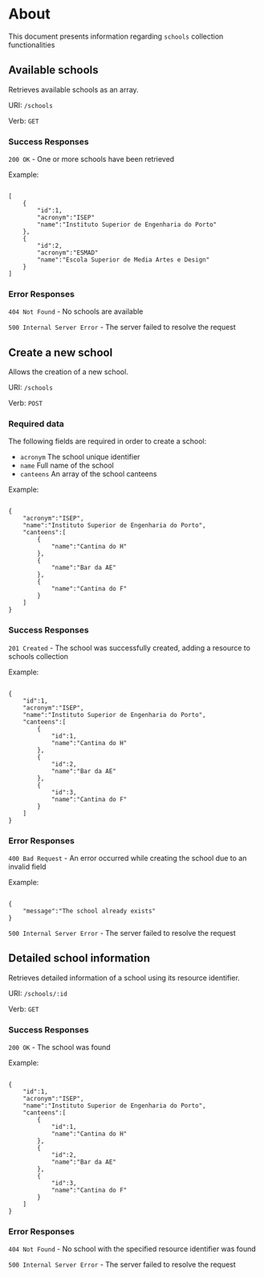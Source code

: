 # About

This document presents information regarding `schools` collection functionalities

## Available schools

Retrieves available schools as an array.

URI: `/schools`

Verb: `GET`

### Success Responses

`200 OK` - One or more schools have been retrieved

Example:

```

[
    {
        "id":1,
        "acronym":"ISEP"
        "name":"Instituto Superior de Engenharia do Porto"
    },
    {
        "id":2,
        "acronym":"ESMAD"
        "name":"Escola Superior de Media Artes e Design"
    }
]

```

### Error Responses

`404 Not Found` - No schools are available

`500 Internal Server Error` - The server failed to resolve the request


## Create a new school

Allows the creation of a new school.

URI: `/schools`

Verb: `POST`

### Required data

The following fields are required in order to create a school:

- `acronym` The school unique identifier
- `name` Full name of the school
- `canteens` An array of the school canteens

Example:

```

{
    "acronym":"ISEP",
    "name":"Instituto Superior de Engenharia do Porto",
    "canteens":[
        {
            "name":"Cantina do H"
        },
        {
            "name":"Bar da AE"
        },
        {
            "name":"Cantina do F"
        }
    ]
}

```

### Success Responses

`201 Created` - The school was successfully created, adding a resource to schools collection

Example:

```

{
    "id":1,
    "acronym":"ISEP",
    "name":"Instituto Superior de Engenharia do Porto",
    "canteens":[
        {
            "id":1,
            "name":"Cantina do H"
        },
        {
            "id":2,
            "name":"Bar da AE"
        },
        {
            "id":3,
            "name":"Cantina do F"
        }
    ]
}

```

### Error Responses

`400 Bad Request` - An error occurred while creating the school due to an invalid field

Example:

```

{
    "message":"The school already exists"
}

```

`500 Internal Server Error` - The server failed to resolve the request


## Detailed school information

Retrieves detailed information of a school using its resource identifier.

URI: `/schools/:id`

Verb: `GET`

### Success Responses

`200 OK` - The school was found

Example:

```

{
    "id":1,
    "acronym":"ISEP",
    "name":"Instituto Superior de Engenharia do Porto",
    "canteens":[
        {
            "id":1,
            "name":"Cantina do H"
        },
        {
            "id":2,
            "name":"Bar da AE"
        },
        {
            "id":3,
            "name":"Cantina do F"
        }
    ]
}

```

### Error Responses

`404 Not Found` - No school with the specified resource identifier was found

`500 Internal Server Error` - The server failed to resolve the request